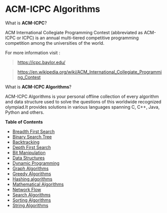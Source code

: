 # ACM-ICPC Algorithms

What is **ACM-ICPC**?

ACM International Collegiate Programming Contest (abbreviated as ACM-ICPC or ICPC) is an annual multi-tiered competitive programming competition among the universities of the world.

For more information visit : 

>https://icpc.baylor.edu/

>https://en.wikipedia.org/wiki/ACM_International_Collegiate_Programming_Contest

What is **ACM-ICPC Algorithms**?

ACM-ICPC Algorithms is your personal offline collection of every algorithm and data structure used to solve the questions of this worldwide recognized olympiad.It provides solutions in various languages spanning C, C++, Java, Python and others.


**Table of Contents**

* [Breadth First Search](/BFS)
* [Binary Search Tree](/BST)
* [Backtracking](/BackTracking)
* [Depth First Search](/DFS)
* [Bit Manipulation](/BitManipulation)
* [Data Structures](/Data%20Structures)
* [Dynamic Programming](/DP)
* [Graph Algorithms](/Graph) 
* [Greedy Algorithms](/Greedy/Kruskal’sMinimumSpanningTree)
* [Hashing algorithms](/Hashing) 
* [Mathematical Algorithms](/Math)
* [Network Flow](/NetworkFlow)
* [Search Algorithms](/Search) 
* [Sorting Algorithms](/Sorting)
* [String Algorithms](/String)
